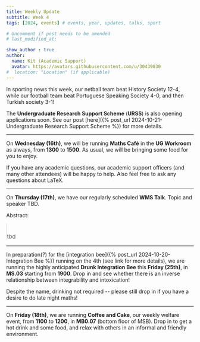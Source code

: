 ```yaml
---
title: Weekly Update
subtitle: Week 4
tags: [2024, events] # events, year, updates, talks, sport

# Uncomment if post needs to be amended
# last_modified_at:

show_author : true
author:
  name: Kit (Academic Support)
  avatar: https://avatars.githubusercontent.com/u/30439030
#  location: "Location" (if applicable)
---
```


In sporting news this week, our netball team beat History Society 12-4, while our football team beat Portuguese Speaking Society 4-0, and then Turkish society 3-1!

The **Undergraduate Research Support Scheme** (**URSS**) is also opening applications soon. See our post [here]({% post_url 2024-10-21-Undergraduate Research Support Scheme %}) for more details.

---

On **Wednesday (16th)**, we will be running **Maths Café** in the **UG Workroom** as always, from **1300** to **1500**. As usual, we will be bringing some food for you to enjoy.

If you have any academic questions, our academic support officers (and many other attendees) will be happy to help. Also feel free to ask any questions about LaTeX.

---

On **Thursday (17th)**, we have our regularly scheduled **WMS Talk**. Topic and speaker TBD.

<style>
blockquote {
    padding: 10px 20px 0 0;
    margin: 0 0 0 0;
    font-size: 15px;
}
</style>

Abstract:
> tbd

---

In preparation(?) for the [integration bee]({% post_url 2024-10-20-Integration Bee %}) running on the 4th (see link for more details), we are running the highly anticipated **Drunk Integration Bee** this **Friday (25th)**, in **MS.03** starting from **1900**. Drop in and see whether there is an inverse relationship between integrability and intoxication!

Despite the name, drinking not required -- please still drop in if you have a desire to do late night maths!

---

On **Friday (18th)**, we are running **Coffee and Cake**, our weekly welfare event, from **1100** to **1200**, in **MB0.07** (bottom floor of MSB). Drop in to get a hot drink and some food, and relax with others in an informal and friendly environment.
